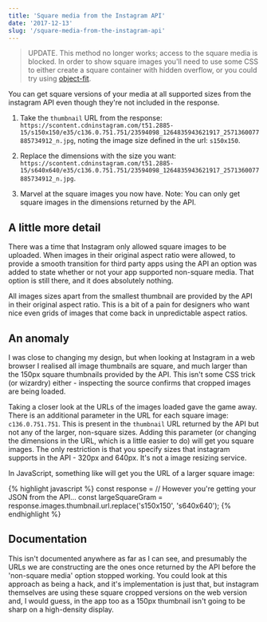 ```yaml
---
title: 'Square media from the Instagram API'
date: '2017-12-13'
slug: '/square-media-from-the-instagram-api'
---
```


> UPDATE. This method no longer works; access to the square media is blocked. In order to show square images you'll need to use some CSS to either create a square container with hidden overflow, or you could try using [object-fit](https://developer.mozilla.org/en-US/docs/Web/CSS/object-fit).

You can get square versions of your media at all supported sizes from the instagram API even though they're not included in the response.

1. Take the `thumbnail` URL from the response: `https://scontent.cdninstagram.com/t51.2885-15/s150x150/e35/c136.0.751.751/23594098_1264835943621917_2571360077885734912_n.jpg`, noting the image size defined in the url: `s150x150`.

2. Replace the dimensions with the size you want: `https://scontent.cdninstagram.com/t51.2885-15/s640x640/e35/c136.0.751.751/23594098_1264835943621917_2571360077885734912_n.jpg`.

3. Marvel at the square images you now have. Note: You can only get square images in the dimensions returned by the API.

## A little more detail

There was a time that Instagram only allowed square images to be uploaded. When images in their original aspect ratio were allowed, to provide a smooth transition for third party apps using the API an option was added to state whether or not your app supported non-square media. That option is still there, and it does absolutely nothing.

All images sizes apart from the smallest thumbnail are provided by the API in their original aspect ratio. This is a bit of a pain for designers who want nice even grids of images that come back in unpredictable aspect ratios.

## An anomaly

I was close to changing my design, but when looking at Instagram in a web browser I realised all image thumbnails are square, and much larger than the 150px square thumbnails provided by the API. This isn't some CSS trick (or wizardry) either - inspecting the source confirms that cropped images are being loaded.

Taking a closer look at the URLs of the images loaded gave the game away. There is an additional parameter in the URL for each square image: `c136.0.751.751`. This is present in the `thumbnail` URL returned by the API but not any of the larger, non-square sizes. Adding this parameter (or changing the dimensions in the URL, which is a little easier to do) will get you square images. The only restriction is that you specify sizes that instagram supports in the API - 320px and 640px. It's not a image resizing service.

In JavaScript, something like will get you the URL of a larger square image:

{% highlight javascript %}
const response = // However you're getting your JSON from the API...
const largeSquareGram = response.images.thumbnail.url.replace('s150x150', 's640x640');
{% endhighlight %}

## Documentation

This isn't documented anywhere as far as I can see, and presumably the URLs we are constructing are the ones once returned by the API before the 'non-square media' option stopped working. You could look at this approach as being a hack, and it's implementation is just that, but instagram themselves are using these square cropped versions on the web version and, I would guess, in the app too as a 150px thumbnail isn't going to be sharp on a high-density display.
